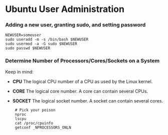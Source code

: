 # Ubuntu User Administration

### Adding a new user, granting sudo, and setting password

    NEWUSER=someuser
    sudo useradd -m -s /bin/bash $NEWUSER
    sudo usermod -a -G sudo $NEWUSER
    sudo passwd $NEWUSER
    
### Determine Number of Processors/Cores/Sockets on a System

Keep in mind:

 * **CPU**    The logical CPU number of a CPU as used by the Linux kernel.
 * **CORE**   The logical core number. A core can contain several CPUs.
 * **SOCKET** The logical socket number. A socket can contain several cores.
 
        # Pick your poison
        nproc
        lscpu
        cat /proc/cpuinfo
        getconf _NPROCESSORS_ONLN

